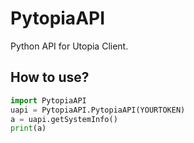 # PytopiaAPI
Python API for Utopia Client.


## How to use?
```py
import PytopiaAPI
uapi = PytopiaAPI.PytopiaAPI(YOURTOKEN)
a = uapi.getSystemInfo()
print(a)
```